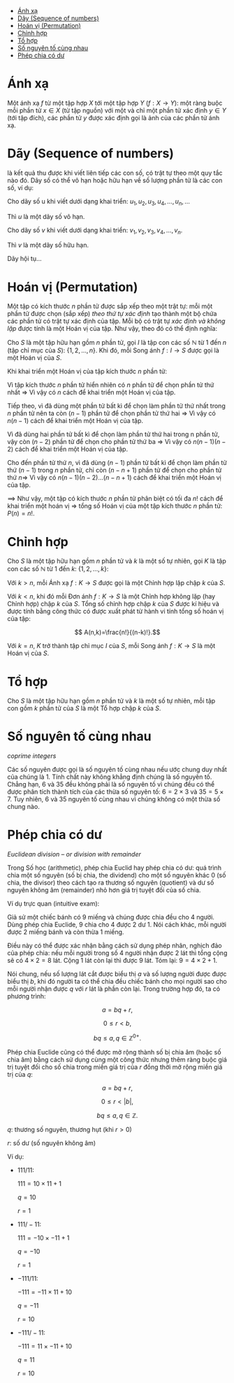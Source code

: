 - [Ánh xạ](#ánh-xạ)
- [Dãy (Sequence of numbers)](#dãy-sequence-of-numbers)
- [Hoán vị (Permutation)](#hoán-vị-permutation)
- [Chỉnh hợp](#chỉnh-hợp)
- [Tổ hợp](#tổ-hợp)
- [Số nguyên tố cùng nhau](#số-nguyên-tố-cùng-nhau)
- [Phép chia có dư](#phép-chia-có-dư)

# Ánh xạ

Một ánh xạ $f$ từ một tập hợp $X$ tới một tập hợp $Y$ ($f:X\to Y$): một ràng buộc mỗi phần tử $x \in X$ (từ tập nguồn) với một và chỉ một phần tử xác định $y \in Y$ (tới tập đích), các phần tử $y$ được xác định gọi là ảnh của các phần tử ánh xạ.

# Dãy (Sequence of numbers)

là kết quả thu được khi viết liên tiếp các con số, có trật tự theo một quy tắc nào đó. Dãy số có thể vô hạn hoặc hữu hạn về số lượng phần tử là các con số, ví dụ:

Cho dãy số u khi viết dưới dạng khai triển: $u_1, u_2, u_3, u_4, …, u_n, …$

Thì $u$ là một dãy số vô hạn.

Cho dãy số $v$ khi viết dưới dạng khai triển: $v_1, v_2, v_3, v_4, …, v_n.$

Thì $v$ là một dãy số hữu hạn.

Dãy hội tụ...

# Hoán vị (Permutation)

Một tập có kích thước $n$ phần tử được sắp xếp theo một trật tự: mỗi một phần tử được chọn (sắp xếp) *theo thứ tự xác định* tạo thành một bộ chứa các phần tử có trật tự xác định của tập. Mỗi bộ có trật tự *xác định và không lặp* được tính là một Hoán vị của tập. Như vậy, theo đó có thể định nghĩa:

Cho $S$ là một tập hữu hạn gồm $n$ phần tử, gọi $I$ là tập con các số $\mathbb{N}$ từ $1$ đến $n$ (tập chỉ mục của $S$): $\lbrace 1, 2, ..., n\rbrace$. Khi đó, mỗi Song ánh $f:I\to S$ được gọi là một Hoán vị của $S$.

Khi khai triển một Hoán vị của tập kích thước $n$ phần tử:

Vì tập kích thước $n$ phần tử hiển nhiên có $n$ phần tử để chọn phần tử thứ nhất $\Rightarrow$ Vì vậy có $n$ cách để khai triển một Hoán vị của tập.

Tiếp theo, vì đã dùng một phần tử bất kì để chọn làm phần tử thứ nhất trong $n$ phần tử nên ta còn $(n-1)$ phần tử để chọn phần tử thứ hai $\Rightarrow$ Vì vậy có $n(n-1)$ cách để khai triển một Hoán vị của tập.

Vì đã dùng hai phần tử bất kì để chọn làm phần tử thứ hai trong n phần tử, vậy còn $(n-2)$ phần tử để chọn cho phần tử thứ ba $\Rightarrow$ Vì vậy có $n(n-1)(n-2)$ cách để khai triển một Hoán vị của tập.

Cho đến phần tử thứ $n$, vì đã dùng $(n-1)$ phần tử bất kì để chọn làm phần tử thứ $(n-1)$ trong $n$ phần tử, chỉ còn $(n-n+1)$ phần tử để chọn cho phần tử thứ $n \Rightarrow$  Vì vậy có $n(n-1)(n-2)…(n-n+1)$ cách để khai triển một Hoán vị của tập.

$\implies$ Như vậy, một tập có kích thước $n$ phần tử phân biệt có tối đa $n!$ cách để khai triển một hoán vị $\Rightarrow$ tổng số Hoán vị của một tập kích thước $n$ phần tử: $P(n)=n!$.

# Chỉnh hợp

Cho $S$ là một tập hữu hạn gồm $n$ phần tử và $k$ là một số tự nhiên, gọi $K$ là tập con các số $\mathbb{N}$ từ $1$ đến $k$: $\lbrace 1, 2, ..., k\rbrace$:

Với $k \gt n$, mỗi Ánh xạ $f:K\to S$ được gọi là một Chỉnh hợp lặp chập $k$ của $S$.

Với $k \lt n$, khi đó mỗi Đơn ánh $f:K\to S$ là một Chỉnh hợp không lặp (hay Chỉnh hợp) chập $k$ của $S$. Tổng số chỉnh hợp chập $k$ của $S$ được kí hiệu và được tính bằng công thức có được xuất phát từ hành vi tính tổng số hoán vị của tập:

$$ A(n,k)=\frac{n!}{(n-k)!}.$$

Với $k=n$, $K$ trở thành tập chỉ mục $I$ của $S$, mỗi Song ánh $f:K\to S$ là một Hoán vị của $S$.

# Tổ hợp

Cho $S$ là một tập hữu hạn gồm $n$ phần tử và $k$ là một số tự nhiên, mỗi tập con gồm $k$ phần tử của $S$ là một Tổ hợp chập $k$ của $S$.

# Số nguyên tố cùng nhau

*coprime integers*

Các số nguyên được gọi là số nguyên tố cùng nhau nếu ước chung duy nhất của chúng là $1$. Tính chất này không khẳng định chúng là số nguyên tố. Chẳng hạn, $6$ và $35$ đều không phải là số nguyên tố vì chúng đều có thể được phân tích thành tích của các thừa số nguyên tố: $6 = 2 \times 3$ và $35 = 5 \times 7.$ Tuy nhiên, $6$ và $35$ nguyên tố cùng nhau vì chúng không có một thừa số chung nào.

# Phép chia có dư

*Euclidean division – or division with remainder*

Trong Số học (arithmetic), phép chia Euclid hay phép chia có dư: quá trình chia một số nguyên (số bị chia, the dividend) cho một số nguyên khác $0$ (số chia, the divisor) theo cách tạo ra thương số nguyên (quotient) và dư số nguyên không âm (remainder) nhỏ hơn giá trị tuyệt đối của số chia.

Ví dụ trực quan (intuitive exam):

Giả sử một chiếc bánh có $9$ miếng và chúng được chia đều cho $4$ người. Dùng phép chia Euclide, $9$ chia cho $4$ được $2$ dư $1$. Nói cách khác, mỗi người được $2$ miếng bánh và còn thừa $1$ miếng.

Điều này có thể được xác nhận bằng cách sử dụng phép nhân, nghịch đảo của phép chia: nếu mỗi người trong số $4$ người nhận được $2$ lát thì tổng cộng sẽ có $4 \times 2 = 8$ lát. Cộng $1$ lát còn lại thì được $9$ lát. Tóm lại: $9 = 4 \times 2 + 1.$

Nói chung, nếu số lượng lát cắt được biểu thị $a$ và số lượng người được được biểu thị $b$, khi đó người ta có thể chia đều chiếc bánh cho mọi người sao cho mỗi người nhận được $q$ với $r$ lát là phần còn lại. Trong trường hợp đó, ta có phương trình:

$$ a = bq + r, $$

$$ 0 \leq r \lt b, $$

$$ bq \leq a, q \in \mathbb{Z}^{0+}.$$

Phép chia Euclide cũng có thể được mở rộng thành số bị chia âm (hoặc số chia âm) bằng cách sử dụng cùng một công thức nhưng thêm ràng buộc giá trị tuyệt đối cho số chia trong miền giá trị của $r$ đồng thời mở rộng miền giá trị của $q$:

$$ a = bq + r, $$

$$ 0 \leq r \lt \vert b \vert, $$

$$ bq \leq a, q \in \mathbb{Z}.$$

$q$: thương số nguyên, thương hụt (khi $r \gt 0$)

$r$: số dư (số nguyên không âm)

Ví dụ:

+ $111/11$:

    $111 = 10 \times 11 + 1$

    $q = 10$

    $r = 1$

+ $111/-11$:

    $111 = -10 \times -11 + 1$

    $q = -10$

    $r = 1$

+ $-111/11$:

    $-111 = -11 \times 11 + 10$

    $q = -11$

    $r = 10$

+ $-111/-11$:

    $-111 = 11 \times -11 + 10$

    $q = 11$

    $r = 10$